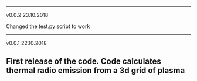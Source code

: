---------------------------------------

v0.0.2 
23.10.2018

Changed the test.py script to work

---------------------------------------

v0.0.1
22.10.2018

First release of the code.
Code calculates thermal radio emission from a 3d grid of plasma
---------------------------------------
